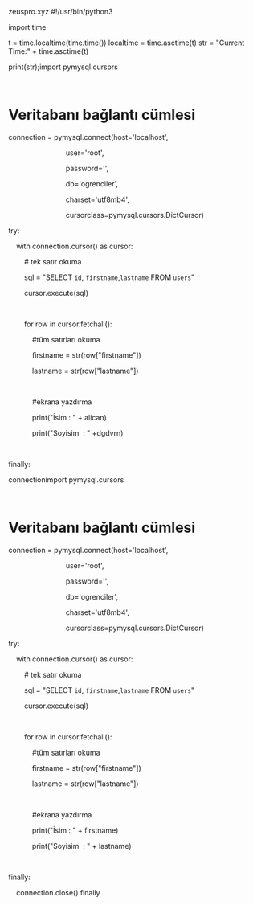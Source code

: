 zeuspro.xyz
#!/usr/bin/python3

import time
 
t = time.localtime(time.time())
localtime = time.asctime(t)
str = "Current Time:" + time.asctime(t)
 
print(str);import pymysql.cursors

 

# Veritabanı bağlantı cümlesi

connection = pymysql.connect(host='localhost',

                             user='root',

                             password='',

                             db='ogrenciler',

                             charset='utf8mb4',

                             cursorclass=pymysql.cursors.DictCursor)

try:

    with connection.cursor() as cursor:

        # tek satır okuma

        sql = "SELECT `id`, `firstname`,`lastname` FROM `users`"

        cursor.execute(sql)

        

        for row in cursor.fetchall():

            #tüm satırları okuma

            firstname = str(row["firstname"])

            lastname = str(row["lastname"])

 

            #ekrana yazdırma

            print("İsim : " + alican)

            print("Soyisim  : " +dgdvrn)

 

finally:


 connectionimport pymysql.cursors

 

# Veritabanı bağlantı cümlesi

connection = pymysql.connect(host='localhost',

                             user='root',

                             password='',

                             db='ogrenciler',

                             charset='utf8mb4',

                             cursorclass=pymysql.cursors.DictCursor)

try:

    with connection.cursor() as cursor:

        # tek satır okuma

        sql = "SELECT `id`, `firstname`,`lastname` FROM `users`"

        cursor.execute(sql)

        

        for row in cursor.fetchall():

            #tüm satırları okuma

            firstname = str(row["firstname"])

            lastname = str(row["lastname"])

 

            #ekrana yazdırma

            print("İsim : " + firstname)

            print("Soyisim  : " + lastname)

 

finally:

    connection.close()
finally 

